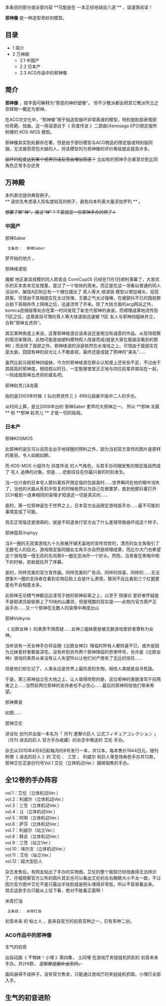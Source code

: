本条目的部分或全部内容 **可能是在 一本正经地胡说八道  ** ，请谨慎阅读！

**邪神像** 是一种造型奇妙的模型。

##  目录

  * 1  简介 
  * 2  万神殿 
    * 2.1  中国产 
    * 2.2  日本产 
    * 2.3  ACG作品中的邪神像 

##  简介

**邪神像** ，按字面可解释为“邪恶的神的塑像”。  但不少教派都会把其它教派所立之崇拜物一概定为邪神。

在ACG次文化中，“邪神像”用于指造型崩坏非常离谱的模型，特别是脸部表情部份奇葩、扭曲。这一用语源自于《  异度传说  》二部曲(Xenosaga
EP2)限定版所附赠的  KOS-MOS  模型。

邪神像其实到处都存在著，但是由于部份模型与ACG商品的限定版或特别版同捆，无法接受荷包大破的人，将该模型列为邪神像的评价等级就会提高许多。

~~崩坏的程度达到某个境界的话反而会增加萌感？~~ 比如有的邪神手办甚至炒到比同角色正常手办还贵

##  万神殿

本列表仅提供典型例子。  
** 请优先考虑录入知名度较高的例子，避免向本列表大量添加罗列  ** 。

~~想要了解“神”，接近“神”？下面就是一些邪神手办的例子↓~~

###  中国产

邪神Saber

     主条目：  邪神Saber 

梦开始的地方  。

邪神绫波丽

魔都  地区甚具规模的同人即卖会  ComiCup05
已经在11月1日顺利落幕了，大家欢乐的买本卖本交友搅基，度过了一个愉快的周末。而正是在这一场看似普通的同人活动中，展馆A区附近有一个摊位摆出了  真人等大
绫波丽
模型以增加噱头，招揽顾客。可惜由于其相貌实在太过惊悚，王霸之气太过强横，在被颤抖不已的围观群众拍下真相并传上网络之后，迅速流传了开来。除了大陆方面的acg网站之外，komica恶搞版等处亦在第一时间发现了新生代邪神的身姿。而顺理成章地流传到11区之后，这尊面目可憎的真人等大绫波丽迅速被
11区  友人与邪神四姐妹并立，合称“邪神五虎将”。

其实某种角度上来说，这尊邪神绫波应该来说还是相当有诚意的作品。从现场观察的情况来猜测，此物可能是由塑料模特假人改装而成(就是大家在服装店看到的那种)；而且除了面部之外，邪神绫波的涂装依然在水准线之上。可惜由于面部实在是太崩，囧囧有神的目光让人不敢直视，最终还是成就了邪神的“美名”……

虽然比起元祖邪神四姐妹，今次的邪神绫波在群众认知度上还有些不足，不过由于其超高的邪神度，相信假以时日，一定能够堂堂正正地与四位前辈并肩站在一起，一同成就邪神五虎将的威名吧。

邪神赵灵儿&龙葵

指的是2003年时候《  仙剑奇侠传三  》499元超豪华版中二人的手办。

从时间上算，是比2006年出的  邪神Saber  更早的大邪神之一。 所以 **邪神 龙葵  ** 和 **邪神 赵灵儿  ** 才是一切的始祖。

###  日本产

邪神KOSMOS

此邪神的诞生可以说完全出乎地球圈的预料之外，因为当初官方宣传的图片是那样的美丽，令人如痴如醉。

而  KOS-MOS  小姐作为  异度传说  的人气角色，与其手办同捆发售的限定版自然成了  宅人  追捧的对象。但是……悲剧往往在你最兴奋的时刻发生。

当一位兴奋的日本宅人颤抖着拆开限定版的包装盒时……世界瞬间在他的眼中消失了，当他的大脑从死机中恢复的时候依然以为自己在做噩梦，直到他颤抖着打开2CH看到一连串相同的哀嚎才知道这一切是真实的……

是的，第一位邪神诞生于世界之上，日本官方出品限定游戏版手办……最不可能的事情变成了可能。

其实正常版还是很萌的，就是不知道发行官方出了什么差错导致崩坏成这个样子。

邪神茵菲/Inphyy

当X一圈的无双类游戏九十九夜展开铺天盖地的宣传攻势时，漂亮的女主角吸引了无数宅人的目光，游戏限定版同捆女主角手办自然是顺理成章，而比尔大门也希望这个游戏借一借无双的东风帮X一圈在亚洲开一个好头。然而，当贤者在黑暗中倒下的时候，悲剧就拉开了序幕。

是的，同样完美的官方宣传画，同样完美的广告词，同样的惊喜，同样的……无法想象X一圈的支持者在看到实物后脸上会是什么表情，猜测不会比看到三个红圈更差也不会相差太多。

此邪神无论精气神都远远凌驾于她的邪神前辈之上，以至于  阴谋论
爱好者怀疑是不是邮递员偷偷换上了10块的山寨货，但是残酷的现实是——此物为官方原产正品手办……又一个邪神在无数人的哀嚎中再度出山

邪神Valkyrie

《  北欧女神  》的素质不用质疑……女神三姐妹更是被无数游戏爱好者尊称为女神。

当听说有一天女神手办将会随《北欧女神2》降临时所有人都欣喜不已，或许是因为北妹爱好者都是深宅，没有听到另外两个邪神降临时悲惨呼号，也许是《北欧女神》游戏的素质从来没有让人失望所以让他们对产商有了无比的信任……

但是他们却忘记了，人类永远是世界上最险恶的生物，相信人类就是自寻死路。

于是，第三邪神战立在大地之上，让人值得欣慰的是，这位邪神的美貌凌驾于前两者之上……当然前两位邪神的支持者也不必伤心……最后的邪神将给他们带来希望。

邪神黄泉

如图……

邪神艾伦

讲谈社  创刊并出版一本名为「  月刊 進撃の巨人 公式フィギュアコレクション  」（月刊 进击的巨人 官方手办收藏）的杂志中赠送的  艾伦  手办。

杂志从2015年4月8日起每月的8号发行一本，共12本。每本售价1944日元。随刊附赠《  进击的巨人  》的  艾伦  、  三笠  、  利威尔
和巨人等登场角色手办共12款，邪神艾伦正是创刊号Vol.1 艾伦（立体机动Ver.）捆绑销售的手办。

全12卷的手办阵容  
---  
vol.1：艾伦（立体机动Ver.）  
vol.2：利威尔（立体机动Ver.）  
vol.3：三笠（立体机动Ver.）  
vol.4：让（立体机动Ver.）  
vol.5：阿明（立体机动Ver.）  
vol.6：萨莎（立体机动Ver.）  
vol.7：利威尔（站立Ver.）  
vol.8：韩吉（立体机动Ver.）  
vol.9：三笠（站立Ver.）  
vol.10：埃尔文（立体机动Ver.）  
vol.11：艾伦（站立Ver.）  
vol.12：超大型巨人  
  
杂志发售后，有网友贴出了手办的实物图。艾伦的整个面部已经扭曲得无法辨识了。仔细观察官方公布的图片其实也可以看出艾伦的左右眼睛大小不太一致，不过因为官方图中艾伦不是只露出半张脸就是把头埋得非常低，所以不容易看出来。
其实这款手办只能从上往下看，绝对不能看正面啊！

米库打油

     主条目：  米库打油 

初音未来  的  粘土人  ，是来自官方的初音亚种之一，已有多种二创。

###  ACG作品中的邪神像

生气的初音

出自动画《  干物妹！小埋  》第四集，  土间埋  在游戏厅夹娃娃机抓到的  初音未来  手办。共计6款， ~~造型都是脑补出来的。~~

画风崩得不成样子。没有官方售卖，只能通过游戏厅的夹娃娃机抓取。小埋已全部入手。

生气的初音进阶  
---

